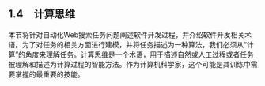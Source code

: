    

## 1.4　计算思维

本节将针对自动化Web搜索任务问题阐述软件开发过程，并介绍软件开发相关术语。为了对任务的相关方面进行建模，并将任务描述为一种算法，我们必须从“计算”的角度来理解任务。计算思维是一个术语，用于描述自然或人工过程或者任务被理解和描述为计算过程的智能方法。作为计算机科学家，这个可能是其训练中需要掌握的最重要的技能。
